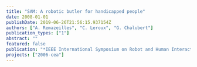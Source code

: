 ```yaml
---
title: "SAM: A robotic butler for handicapped people"
date: 2008-01-01
publishDate: 2019-06-26T21:56:15.937154Z
authors: ["A. Remazeilles", "C. Leroux", "G. Chalubert"]
publication_types: ["1"]
abstract: ""
featured: false
publication: "*IEEE International Symposium on Robot and Human Interactive Communication, RO-MAN*"
projects: ["2006-cea"]
---
```

